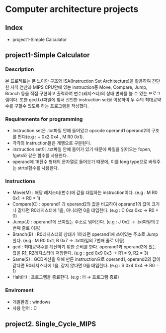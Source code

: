 # Computer architecture projects

## Index
- project1-Simple Calculator

## project1-Simple Calculator

### Description

본 프로젝트는 폰 노이만 구조와 ISA(Instruction Set Architecture)을 활용하여 간단한 사칙 연산과 MIPS CPU안에 있는 instruction중 Move, Compare, Jump, Branch 등을 직접 구현하고 출력하여 변수(레지스터)의 상태 변화를 볼 수 있는 프로그램이다. 또한 gcd.txt파일에 앞서 선언한 instruction set을 이용하여 두 수의 최대공약수를 구할수 있도록 하는 프로그램을 작성했다.

### Requirements for programming

- Instruction set은 .txt파일 안에 들어있고 opcode operand1 operand2의 구조를 띈다(e.g : + 0x2 0x4 , M R0 0x1).
- 각각의 Instruction들은 개행으로 구분된다.
- instruction set이 .txt파일 안에 들어가 있기 때문에 파일을 읽어오는 fopen, fgets와 같은 함수를 사용한다.
- operand에 16진수 형태의 문자열로 들어오기 때문에, 이를 long type으로 바꿔주는 strtol함수를 사용한다.

### Instructions

- Move(M) : 해당 레지스터(변수)에 값을 대입하는 instruction이다. (e.g : M R0 0x1 -> R0 = 1)
- Compare(C) : operand1 과 operand2의 값을 비교하여 operand1의 값이 크거나 같다면 R0레지스터에 1을, 아니라면 0을 대입한다. (e.g : C 0xa 0xc -> R0 = 0)
- Jump(J) : operand1에 쓰여있는 주소로 넘어간다. (e.g : J 0x2 -> .txt파일의 2번째 줄로 이동)
- Branch(B) : R0레지스터의 상태가 1이라면 operand1에 쓰여있는 주소로 Jump한다. (e.g : M R0 0x1, B 0x7 -> .txt파일의 7번째 줄로 이동)
- gcd : 최대공약수를 계산하기 위한 준비를 한다. operand1과 operand2에 있는 값을 R1, R2레지스터에 저장한다. (e.g : gcd 0x9 0x3 -> R1 = 9, R2 = 3)
- Same(S) : GCD계산을 위해 만든 instruction으로 operand1, operand2의 값이 같다면 R0레지스터에 1을, 같지 않다면 0을 대입한다. (e.g : S 0x4 0x4 -> R0 = 1)
- Halt(H) : 프로그램을 종료한다. (e.g : H -> 프로그램 종료)

### Enviroment

- 개발환경 : windows
- 사용 언어 : C

## project2. Single_Cycle_MIPS
